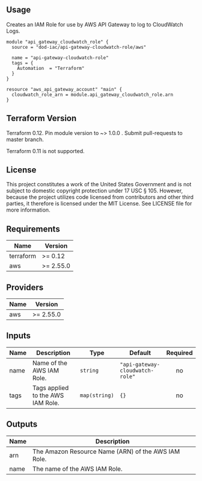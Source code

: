 ## Usage

Creates an IAM Role for use by AWS API Gateway to log to CloudWatch Logs.

```hcl
module "api_gateway_cloudwatch_role" {
  source = "dod-iac/api-gateway-cloudwatch-role/aws"

  name = "api-gateway-cloudwatch-role"
  tags = {
    Automation  = "Terraform"
  }
}

resource "aws_api_gateway_account" "main" {
  cloudwatch_role_arn = module.api_gateway_cloudwatch_role.arn
}
```

## Terraform Version

Terraform 0.12. Pin module version to ~> 1.0.0 . Submit pull-requests to master branch.

Terraform 0.11 is not supported.

## License

This project constitutes a work of the United States Government and is not subject to domestic copyright protection under 17 USC § 105.  However, because the project utilizes code licensed from contributors and other third parties, it therefore is licensed under the MIT License.  See LICENSE file for more information.

## Requirements

| Name | Version |
|------|---------|
| terraform | >= 0.12 |
| aws | >= 2.55.0 |

## Providers

| Name | Version |
|------|---------|
| aws | >= 2.55.0 |

## Inputs

| Name | Description | Type | Default | Required |
|------|-------------|------|---------|:--------:|
| name | Name of the AWS IAM Role. | `string` | `"api-gateway-cloudwatch-role"` | no |
| tags | Tags applied to the AWS IAM Role. | `map(string)` | `{}` | no |

## Outputs

| Name | Description |
|------|-------------|
| arn | The Amazon Resource Name (ARN) of the AWS IAM Role. |
| name | The name of the AWS IAM Role. |

